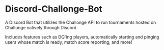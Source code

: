 # Discord-Challonge-Bot

A Discord Bot that utilizes the Challonge API to run tournaments hosted on Challonge natively through Discord.

Includes features such as DQ'ing players, automatically starting and pinging users whose match is ready, match score reporting, and more!